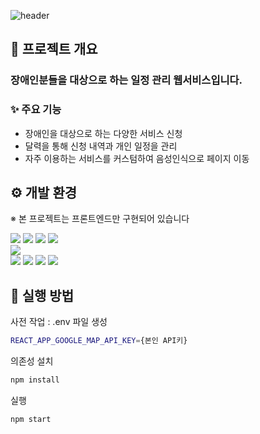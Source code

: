 ![header](https://capsule-render.vercel.app/api?type=cylinder&color=4682B4&height=200&text=ReLife&fontSize=60&desc=장애인%20대상의%20일정%20관리%20플랫폼&descSize=30&descAlignY=70&fontColor=FFFFFF&fontAlignY=40&animation=fadeIn)

## 📆 프로젝트 개요
### 장애인분들을 대상으로 하는 일정 관리 웹서비스입니다.
### ✨ 주요 기능
- 장애인을 대상으로 하는 다양한 서비스 신청
- 달력을 통해 신청 내역과 개인 일정을 관리
- 자주 이용하는 서비스를 커스텀하여 음성인식으로 페이지 이동

## ⚙️ 개발 환경
※ 본 프로젝트는 프론트엔드만 구현되어 있습니다

<div>
  <img src="https://img.shields.io/badge/html5-E34F26?style=for-the-badge&logo=html5&logoColor=white">
  <img src="https://img.shields.io/badge/javascript-F7DF1E?style=for-the-badge&logo=javascript&logoColor=white">
  <img src="https://img.shields.io/badge/css3-1572B6?style=for-the-badge&logo=css3&logoColor=white">
  <img src="https://img.shields.io/badge/react-61DAFB?style=for-the-badge&logo=react&logoColor=white">
</div>
<div>
  <img src="https://img.shields.io/badge/Visual Studio Code-007ACC?style=for-the-badge&logo=VisualStudio Code&logoColor=white">
</div>
<div>
  <img src="https://img.shields.io/badge/github-181717?style=for-the-badge&logo=github&logoColor=white">
  <img src="https://img.shields.io/badge/Figma-F24E1E?style=for-the-badge&logo=Figma&logoColor=white">
  <img src="https://img.shields.io/badge/Notion-000000?style=for-the-badge&logo=Notion&logoColor=white">
  <img src="https://img.shields.io/badge/Discord-5865F2?style=for-the-badge&logo=Discord&logoColor=white">
</div>




## 🚀 실행 방법
사전 작업 : .env 파일 생성
```bash
REACT_APP_GOOGLE_MAP_API_KEY={본인 API키}
```

의존성 설치
```bash
npm install
```

실행
```bash
npm start
```

